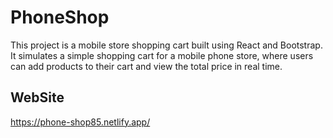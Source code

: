 # PhoneShop 

This project is a mobile store shopping cart built using React and Bootstrap. It simulates a simple shopping cart for a mobile phone store, where users can add products to their cart and view the total price in real time.

## WebSite

https://phone-shop85.netlify.app/
